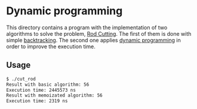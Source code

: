 # Dynamic programming

This directory contains a program with the implementation of
two algorithms to solve the problem,
[Rod Cutting](https://web.stanford.edu/class/archive/cs/cs161/cs161.1168/lecture12.pdf).
The first of them is done with simple
[backtracking](https://en.wikipedia.org/wiki/Backtracking). The second one applies
[dynamic programming](https://en.wikipedia.org/wiki/Dynamic_programming) in order to
improve the execution time.

## Usage

```bash
$ ./cut_rod 
Result with basic algorithm: 56
Execution time: 2445573 ns
Result with memoizated algorithm: 56
Execution time: 2319 ns
```
